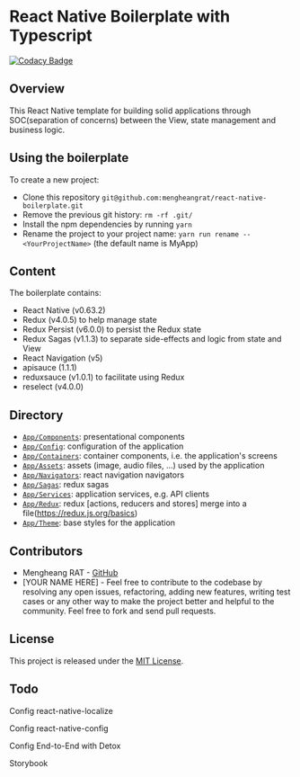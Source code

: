 # React Native Boilerplate with Typescript

[![Codacy Badge](https://api.codacy.com/project/badge/Grade/1ca9724768c5406e8c2a0b7cf7ffc2dd)](https://www.codacy.com/manual/mengheangrat/react-native-boilerplate?utm_source=github.com&utm_medium=referral&utm_content=mengheangrat/react-native-boilerplate&utm_campaign=Badge_Grade)

## Overview 
This React Native template for building solid applications through SOC(separation of concerns) between the View, state management and business logic.

## Using the boilerplate

To create a new project:

- Clone this repository `git@github.com:mengheangrat/react-native-boilerplate.git`
- Remove the previous git history: `rm -rf .git/`
- Install the npm dependencies by running `yarn`
- Rename the project to your project name: `yarn run rename -- <YourProjectName>` (the default name is MyApp)

## Content

The boilerplate contains:
* React Native (v0.63.2)
* Redux (v4.0.5) to help manage state
* Redux Persist (v6.0.0) to persist the Redux state
* Redux Sagas (v1.1.3) to separate side-effects and logic from state and View
* React Navigation (v5) 
* apisauce (1.1.1)
* reduxsauce (v1.0.1) to facilitate using Redux
* reselect (v4.0.0)

## Directory

* [`App/Components`](App/Components): presentational components
* [`App/Config`](App/Config): configuration of the application
* [`App/Containers`](App/Containers): container components, i.e. the application's screens
* [`App/Assets`](App/Assets): assets (image, audio files, ...) used by the application
* [`App/Navigators`](App/Navigators): react navigation navigators 
* [`App/Sagas`](App/Sagas): redux sagas
* [`App/Services`](App/Services): application services, e.g. API clients
* [`App/Redux`](App/Redux): redux [actions, reducers and stores] merge into a file(https://redux.js.org/basics)
* [`App/Theme`](App/Theme): base styles for the application

## Contributors
- Mengheang RAT - [GitHub](https://github.com/mengheangrat)
- [YOUR NAME HERE] - Feel free to contribute to the codebase by resolving any open issues, refactoring, adding new features, writing test cases or any other way to make the project better and helpful to the community. Feel free to fork and send pull requests.


## License

This project is released under the [MIT License](LICENSE).

## Todo

<p>Config react-native-localize</p>
<p>Config react-native-config</p>
<p>Config End-to-End with Detox</p>
<p>Storybook</p>
